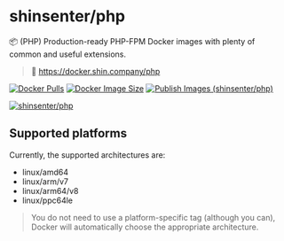 # shinsenter/php

📦 (PHP) Production-ready PHP-FPM Docker images with plenty of common and useful extensions.

> 🔗 https://docker.shin.company/php

[![Docker Pulls](https://img.shields.io/docker/pulls/shinsenter/php)](https://docker.shin.company/php) [![Docker Image Size](https://img.shields.io/docker/image-size/shinsenter/php/latest?label=shinsenter%2Fphp)](https://docker.shin.company/php/tags) [![Publish Images (shinsenter/php)](https://code.shin.company/php/actions/workflows/build-v2.yml/badge.svg?branch=main)](https://code.shin.company/php/actions/workflows/build-v2.yml)

[![shinsenter/php](https://repository-images.githubusercontent.com/458053748/24e848e1-c0fc-4893-b2b9-f7dbfad263f3)](https://docker.shin.company/php)

## Supported platforms

Currently, the supported architectures are:

- linux/amd64
- linux/arm/v7
- linux/arm64/v8
- linux/ppc64le

> You do not need to use a platform-specific tag (although you can), Docker will automatically choose the appropriate architecture.